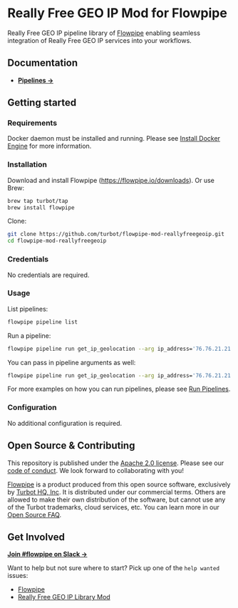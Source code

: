 # Really Free GEO IP Mod for Flowpipe

Really Free GEO IP pipeline library of [Flowpipe](https://flowpipe.io) enabling seamless integration of Really Free GEO IP services into your workflows.

## Documentation

- **[Pipelines →](https://hub.flowpipe.io/mods/turbot/reallyfreegeoip/pipelines)**

## Getting started

### Requirements

Docker daemon must be installed and running. Please see [Install Docker Engine](https://docs.docker.com/engine/install/) for more information.

### Installation

Download and install Flowpipe (https://flowpipe.io/downloads). Or use Brew:

```sh
brew tap turbot/tap
brew install flowpipe
```

Clone:

```sh
git clone https://github.com/turbot/flowpipe-mod-reallyfreegeoip.git
cd flowpipe-mod-reallyfreegeoip
```

### Credentials

No credentials are required.

### Usage

List pipelines:

```sh
flowpipe pipeline list
```

Run a pipeline:

```sh
flowpipe pipeline run get_ip_geolocation --arg ip_address='76.76.21.21'
```

You can pass in pipeline arguments as well:

```sh
flowpipe pipeline run get_ip_geolocation --arg ip_address='76.76.21.21' --arg format='csv'
```

For more examples on how you can run pipelines, please see [Run Pipelines](https://flowpipe.io/docs/run/pipelines).

### Configuration

No additional configuration is required.

## Open Source & Contributing

This repository is published under the [Apache 2.0 license](https://www.apache.org/licenses/LICENSE-2.0). Please see our [code of conduct](https://github.com/turbot/.github/blob/main/CODE_OF_CONDUCT.md). We look forward to collaborating with you!

[Flowpipe](https://flowpipe.io) is a product produced from this open source software, exclusively by [Turbot HQ, Inc](https://turbot.com). It is distributed under our commercial terms. Others are allowed to make their own distribution of the software, but cannot use any of the Turbot trademarks, cloud services, etc. You can learn more in our [Open Source FAQ](https://turbot.com/open-source).

## Get Involved

**[Join #flowpipe on Slack →](https://flowpipe.io/community/join)**

Want to help but not sure where to start? Pick up one of the `help wanted` issues:

- [Flowpipe](https://github.com/turbot/flowpipe/labels/help%20wanted)
- [Really Free GEO IP Library Mod](https://github.com/turbot/flowpipe-mod-reallyfreegeoip/labels/help%20wanted)
